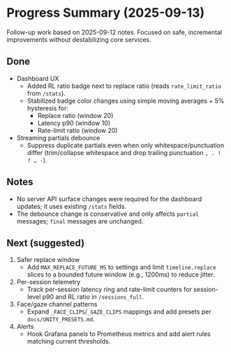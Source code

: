 # Progress Summary (2025-09-13)

Follow-up work based on 2025-09-12 notes. Focused on safe, incremental improvements without destabilizing core services.

## Done
- Dashboard UX
  - Added RL ratio badge next to replace ratio (reads `rate_limit_ratio` from `/stats`).
  - Stabilized badge color changes using simple moving averages + 5% hysteresis for:
    - Replace ratio (window 20)
    - Latency p90 (window 10)
    - Rate-limit ratio (window 20)
- Streaming partials debounce
  - Suppress duplicate partials even when only whitespace/punctuation differ (trim/collapse whitespace and drop trailing punctuation `, . ! ? … ·`).

## Notes
- No server API surface changes were required for the dashboard updates; it uses existing `/stats` fields.
- The debounce change is conservative and only affects `partial` messages; `final` messages are unchanged.

## Next (suggested)
1) Safer replace window
   - Add `MAX_REPLACE_FUTURE_MS` to settings and limit `timeline.replace` slices to a bounded future window (e.g., 1200ms) to reduce jitter.
2) Per-session telemetry
   - Track per-session latency ring and rate-limit counters for session-level p90 and RL ratio in `/sessions_full`.
3) Face/gaze channel patterns
   - Expand `_FACE_CLIPS`/`_GAZE_CLIPS` mappings and add presets per `docs/UNITY_PRESETS.md`.
4) Alerts
   - Hook Grafana panels to Prometheus metrics and add alert rules matching current thresholds.

